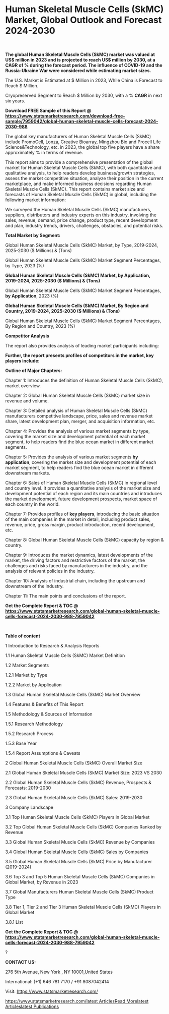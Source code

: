 <h1>Human Skeletal Muscle Cells (SkMC) Market, Global Outlook and Forecast 2024-2030</h1><br/><p><strong>The global Human Skeletal Muscle Cells (SkMC) market was valued at US$ million in 2023 and is projected to reach US$ million by 2030, at a <strong>CAGR</strong> of % during the forecast period. The influence of COVID-19 and the Russia-Ukraine War were considered while estimating market sizes.</strong></p>
 
 
 
 <p>The U.S. Market is Estimated at $ Million in 2023, While China is Forecast to Reach $ Million.</p>
 
 
 
 <p>Cryopreserved Segment to Reach $ Million by 2030, with a % <strong>CAGR</strong> in next six years.</p>
 
 
 
 <p><strong>Download FREE Sample of this Report @ <a href="https://www.statsmarketresearch.com/download-free-sample/7959042/global-human-skeletal-muscle-cells-forecast-2024-2030-988">https://www.statsmarketresearch.com/download-free-sample/7959042/global-human-skeletal-muscle-cells-forecast-2024-2030-988</a></strong></p>
 
 
 
 <p>The global key manufacturers of Human Skeletal Muscle Cells (SkMC) include PromoCell, Lonza, Creative Bioarray, Mingzhou Bio and Procell Life Science&Technology, etc. in 2023, the global top five players have a share approximately % in terms of revenue.</p>
 
 
 
 <p>This report aims to provide a comprehensive presentation of the global market for Human Skeletal Muscle Cells (SkMC), with both quantitative and qualitative analysis, to help readers develop business/growth strategies, assess the market competitive situation, analyze their position in the current marketplace, and make informed business decisions regarding Human Skeletal Muscle Cells (SkMC). This report contains market size and forecasts of Human Skeletal Muscle Cells (SkMC) in global, including the following market information:</p>
 
 
 
 <p>We surveyed the Human Skeletal Muscle Cells (SkMC) manufacturers, suppliers, distributors and industry experts on this industry, involving the sales, revenue, demand, price change, product type, recent development and plan, industry trends, drivers, challenges, obstacles, and potential risks.</p>
 
 
 
 <p><strong>Total Market by Segment:</strong></p>
 
 
 
 <p>Global Human Skeletal Muscle Cells (SkMC) Market, by Type, 2019-2024, 2025-2030 ($ Millions) & (Tons)</p>
 
 
 
 <p>Global Human Skeletal Muscle Cells (SkMC) Market Segment Percentages, by Type, 2023 (%)</p>
 
 
 
 <p><strong>Global Human Skeletal Muscle Cells (SkMC) Market, <strong>by Application</strong>, 2019-2024, 2025-2030 ($ Millions) & (Tons)</strong></p>
 
 
 
 <p>Global Human Skeletal Muscle Cells (SkMC) Market Segment Percentages, <strong>by Application</strong>, 2023 (%)</p>
 
 
 
 <p><strong>Global Human Skeletal Muscle Cells (SkMC) Market, By Region and Country, 2019-2024, 2025-2030 ($ Millions) & (Tons)</strong></p>
 
 
 
 <p>Global Human Skeletal Muscle Cells (SkMC) Market Segment Percentages, By Region and Country, 2023 (%)</p>
 
 
 
 <p><strong>Competitor Analysis</strong></p>
 
 
 
 <p>The report also provides analysis of leading market participants including:</p>
 
 
 
 <p><strong>Further, the report presents profiles of competitors in the market, <strong>key players</strong> include:</strong></p>
 
 
 
 <p><strong>Outline of Major Chapters:</strong></p>
 
 
 
 <p>Chapter 1: Introduces the definition of Human Skeletal Muscle Cells (SkMC), market overview.</p>
 
 
 
 <p>Chapter 2: Global Human Skeletal Muscle Cells (SkMC) market size in revenue and volume.</p>
 
 
 
 <p>Chapter 3: Detailed analysis of Human Skeletal Muscle Cells (SkMC) manufacturers competitive landscape, price, sales and revenue market share, latest development plan, merger, and acquisition information, etc.</p>
 
 
 
 <p>Chapter 4: Provides the analysis of various market segments by type, covering the market size and development potential of each market segment, to help readers find the blue ocean market in different market segments.</p>
 
 
 
 <p>Chapter 5: Provides the analysis of various market segments <strong>by application</strong>, covering the market size and development potential of each market segment, to help readers find the blue ocean market in different downstream markets.</p>
 
 
 
 <p>Chapter 6: Sales of Human Skeletal Muscle Cells (SkMC) in regional level and country level. It provides a quantitative analysis of the market size and development potential of each region and its main countries and introduces the market development, future development prospects, market space of each country in the world.</p>
 
 
 
 <p>Chapter 7: Provides profiles of <strong>key players</strong>, introducing the basic situation of the main companies in the market in detail, including product sales, revenue, price, gross margin, product introduction, recent development, etc.</p>
 
 
 
 <p>Chapter 8: Global Human Skeletal Muscle Cells (SkMC) capacity by region & country.</p>
 
 
 
 <p>Chapter 9: Introduces the market dynamics, latest developments of the market, the driving factors and restrictive factors of the market, the challenges and risks faced by manufacturers in the industry, and the analysis of relevant policies in the industry.</p>
 
 
 
 <p>Chapter 10: Analysis of industrial chain, including the upstream and downstream of the industry.</p>
 
 
 
 <p>Chapter 11: The main points and conclusions of the report.</p>
 
 
 
 <div><b>Get the Complete Report & TOC @ <a href="https://www.statsmarketresearch.com/global-human-skeletal-muscle-cells-forecast-2024-2030-988-7959042">https://www.statsmarketresearch.com/global-human-skeletal-muscle-cells-forecast-2024-2030-988-7959042</a></b></div>
 
 
 
 <p><br />
 
 <b>Table of content</b></p>
 
 
 
 <p>1 Introduction to Research & Analysis Reports<br />
 
 1.1 Human Skeletal Muscle Cells (SkMC) Market Definition<br />
 
 1.2 Market Segments<br />
 
 1.2.1 Market by Type<br />
 
 1.2.2 Market by Application<br />
 
 1.3 Global Human Skeletal Muscle Cells (SkMC) Market Overview<br />
 
 1.4 Features & Benefits of This Report<br />
 
 1.5 Methodology & Sources of Information<br />
 
 1.5.1 Research Methodology<br />
 
 1.5.2 Research Process<br />
 
 1.5.3 Base Year<br />
 
 1.5.4 Report Assumptions & Caveats<br />
 
 2 Global Human Skeletal Muscle Cells (SkMC) Overall Market Size<br />
 
 2.1 Global Human Skeletal Muscle Cells (SkMC) Market Size: 2023 VS 2030<br />
 
 2.2 Global Human Skeletal Muscle Cells (SkMC) Revenue, Prospects & Forecasts: 2019-2030<br />
 
 2.3 Global Human Skeletal Muscle Cells (SkMC) Sales: 2019-2030<br />
 
 3 Company Landscape<br />
 
 3.1 Top Human Skeletal Muscle Cells (SkMC) Players in Global Market<br />
 
 3.2 Top Global Human Skeletal Muscle Cells (SkMC) Companies Ranked by Revenue<br />
 
 3.3 Global Human Skeletal Muscle Cells (SkMC) Revenue by Companies<br />
 
 3.4 Global Human Skeletal Muscle Cells (SkMC) Sales by Companies<br />
 
 3.5 Global Human Skeletal Muscle Cells (SkMC) Price by Manufacturer (2019-2024)<br />
 
 3.6 Top 3 and Top 5 Human Skeletal Muscle Cells (SkMC) Companies in Global Market, by Revenue in 2023<br />
 
 3.7 Global Manufacturers Human Skeletal Muscle Cells (SkMC) Product Type<br />
 
 3.8 Tier 1, Tier 2 and Tier 3 Human Skeletal Muscle Cells (SkMC) Players in Global Market<br />
 
 3.8.1 List</p>
 
 
 
 <div><b>Get the Complete Report & TOC @ <a href="https://www.statsmarketresearch.com/global-human-skeletal-muscle-cells-forecast-2024-2030-988-7959042">https://www.statsmarketresearch.com/global-human-skeletal-muscle-cells-forecast-2024-2030-988-7959042</a></b></div>
 
 
 
 <p>? </p>
 
 
 
 <p><b>CONTACT US:</b><br />
 
 276 5th Avenue, New York , NY 10001,United States<br />
 
 International: (+1) 646 781 7170 / +91 8087042414<br />
 
 Visit: <a href="https://www.statsmarketresearch.com/">https://www.statsmarketresearch.com/</a><br />
 
 <a href="https://gyeongbokgung.com">https://www.statsmarketresearch.com/</a><a href="https://hallyeomaritime.com">latest Articles</a><a href="https://jingwansa.com">Read More</a><a href="https://nguoiviet.jp/">latest Articles</a><a href="https://www.intelmarketresearch.com/">latest Publications</a></p>